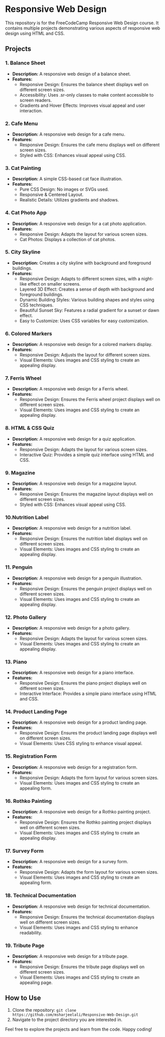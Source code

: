 # Responsive Web Design

This repository is for the FreeCodeCamp Responsive Web Design course. It contains multiple projects demonstrating various aspects of responsive web design using HTML and CSS.

## Projects

### 1. Balance Sheet
- **Description:** A responsive web design of a balance sheet.
- **Features:**
  - Responsive Design: Ensures the balance sheet displays well on different screen sizes.
  - Accessibility: Uses .sr-only classes to make content accessible to screen readers.
  - Gradients and Hover Effects: Improves visual appeal and user interaction.

### 2. Cafe Menu
- **Description:** A responsive web design for a cafe menu.
- **Features:**
  - Responsive Design: Ensures the cafe menu displays well on different screen sizes.
  - Styled with CSS: Enhances visual appeal using CSS.

### 3. Cat Painting
- **Description:** A simple CSS-based cat face illustration.
- **Features:**
  - Pure CSS Design: No images or SVGs used.
  - Responsive & Centered Layout.
  - Realistic Details: Utilizes gradients and shadows.

### 4. Cat Photo App
- **Description:** A responsive web design for a cat photo application.
- **Features:**
  - Responsive Design: Adapts the layout for various screen sizes.
  - Cat Photos: Displays a collection of cat photos.

### 5. City Skyline
- **Description:** Creates a city skyline with background and foreground buildings.
- **Features:**
  - Responsive Design: Adapts to different screen sizes, with a night-like effect on smaller screens.
  - Layered 3D Effect: Creates a sense of depth with background and foreground buildings.
  - Dynamic Building Styles: Various building shapes and styles using CSS techniques.
  - Beautiful Sunset Sky: Features a radial gradient for a sunset or dawn effect.
  - Easy to Customize: Uses CSS variables for easy customization.

### 6. Colored Markers
- **Description:** A responsive web design for a colored markers display.
- **Features:**
  - Responsive Design: Adjusts the layout for different screen sizes.
  - Visual Elements: Uses images and CSS styling to create an appealing display.

### 7. Ferris Wheel
- **Description:** A responsive web design for a Ferris wheel.
- **Features:**
  - Responsive Design: Ensures the Ferris wheel project displays well on different screen sizes.
  - Visual Elements: Uses images and CSS styling to create an appealing display.

### 8. HTML & CSS Quiz
- **Description:** A responsive web design for a quiz application.
- **Features:**
  - Responsive Design: Adapts the layout for various screen sizes.
  - Interactive Quiz: Provides a simple quiz interface using HTML and CSS.

### 9. Magazine
- **Description:** A responsive web design for a magazine layout.
- **Features:**
  - Responsive Design: Ensures the magazine layout displays well on different screen sizes.
  - Styled with CSS: Enhances visual appeal using CSS.

### 10.Nutrition Label
- **Description:** A responsive web design for a nutrition label.
- **Features:**
  - Responsive Design: Ensures the nutrition label displays well on different screen sizes.
  - Visual Elements: Uses images and CSS styling to create an appealing display.

### 11. Penguin
- **Description:** A responsive web design for a penguin illustration.
- **Features:**
  - Responsive Design: Ensures the penguin project displays well on different screen sizes.
  - Visual Elements: Uses images and CSS styling to create an appealing display.

### 12. Photo Gallery
- **Description:** A responsive web design for a photo gallery.
- **Features:**
  - Responsive Design: Adapts the layout for various screen sizes.
  - Visual Elements: Uses images and CSS styling to create an appealing display.

### 13. Piano
- **Description:** A responsive web design for a piano interface.
- **Features:**
  - Responsive Design: Ensures the piano project displays well on different screen sizes.
  - Interactive Interface: Provides a simple piano interface using HTML and CSS.

### 14. Product Landing Page
- **Description:** A responsive web design for a product landing page.
- **Features:**
  - Responsive Design: Ensures the product landing page displays well on different screen sizes.
  - Visual Elements: Uses CSS styling to enhance visual appeal.

### 15. Registration Form
- **Description:** A responsive web design for a registration form.
- **Features:**
  - Responsive Design: Adapts the form layout for various screen sizes.
  - Visual Elements: Uses images and CSS styling to create an appealing form.

### 16. Rothko Painting
- **Description:** A responsive web design for a Rothko painting project.
- **Features:**
  - Responsive Design: Ensures the Rothko painting project displays well on different screen sizes.
  - Visual Elements: Uses images and CSS styling to create an appealing display.

### 17. Survey Form
- **Description:** A responsive web design for a survey form.
- **Features:**
  - Responsive Design: Adapts the form layout for various screen sizes.
  - Visual Elements: Uses images and CSS styling to create an appealing form.

### 18. Technical Documentation
- **Description:** A responsive web design for technical documentation.
- **Features:**
  - Responsive Design: Ensures the technical documentation displays well on different screen sizes.
  - Visual Elements: Uses images and CSS styling to enhance readability.

### 19. Tribute Page
- **Description:** A responsive web design for a tribute page.
- **Features:**
  - Responsive Design: Ensures the tribute page displays well on different screen sizes.
  - Visual Elements: Uses images and CSS styling to create an appealing page.

## How to Use
1. Clone the repository: `git clone https://github.com/msharjeelali/Responsive-Web-Design.git`
2. Navigate to the project directory you are interested in.

Feel free to explore the projects and learn from the code. Happy coding!
